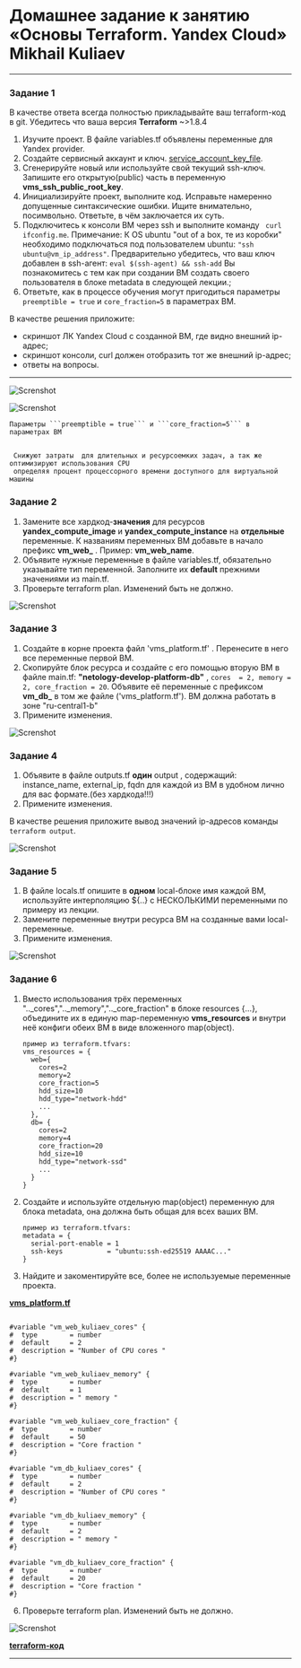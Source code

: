 # Домашнее задание к занятию «Основы Terraform. Yandex Cloud» Mikhail Kuliaev


------

### Задание 1
В качестве ответа всегда полностью прикладывайте ваш terraform-код в git.
Убедитесь что ваша версия **Terraform** ~>1.8.4

1. Изучите проект. В файле variables.tf объявлены переменные для Yandex provider.
2. Создайте сервисный аккаунт и ключ. [service_account_key_file](https://terraform-provider.yandexcloud.net).
4. Сгенерируйте новый или используйте свой текущий ssh-ключ. Запишите его открытую(public) часть в переменную **vms_ssh_public_root_key**.
5. Инициализируйте проект, выполните код. Исправьте намеренно допущенные синтаксические ошибки. Ищите внимательно, посимвольно. Ответьте, в чём заключается их суть.
6. Подключитесь к консоли ВМ через ssh и выполните команду ``` curl ifconfig.me```.
Примечание: К OS ubuntu "out of a box, те из коробки" необходимо подключаться под пользователем ubuntu: ```"ssh ubuntu@vm_ip_address"```. Предварительно убедитесь, что ваш ключ добавлен в ssh-агент: ```eval $(ssh-agent) && ssh-add``` Вы познакомитесь с тем как при создании ВМ создать своего пользователя в блоке metadata в следующей лекции.;
8. Ответьте, как в процессе обучения могут пригодиться параметры ```preemptible = true``` и ```core_fraction=5``` в параметрах ВМ.

В качестве решения приложите:

- скриншот ЛК Yandex Cloud с созданной ВМ, где видно внешний ip-адрес;
- скриншот консоли, curl должен отобразить тот же внешний ip-адрес;
- ответы на вопросы.
------


   
![Screnshot](https://github.com/mkuliaev/ter-homeworks/blob/main/02/png/cloud.png)
   




   
![Screnshot](https://github.com/mkuliaev/ter-homeworks/blob/main/02/png/curl.png)


```
Параметры ```preemptible = true``` и ```core_fraction=5``` в параметрах ВМ

 
 Снижуют затраты  для длительных и ресурсоемких задач, а так же оптимизируют использования CPU 
 определяя процент процессорного времени доступного для виртуальной машины

```
   





### Задание 2

1. Замените все хардкод-**значения** для ресурсов **yandex_compute_image** и **yandex_compute_instance** на **отдельные** переменные. К названиям переменных ВМ добавьте в начало префикс **vm_web_** .  Пример: **vm_web_name**.
2. Объявите нужные переменные в файле variables.tf, обязательно указывайте тип переменной. Заполните их **default** прежними значениями из main.tf. 
3. Проверьте terraform plan. Изменений быть не должно. 


![Screnshot](https://github.com/mkuliaev/ter-homeworks/blob/main/02/png/vm_web_kul.png)

### Задание 3

1. Создайте в корне проекта файл 'vms_platform.tf' . Перенесите в него все переменные первой ВМ.
2. Скопируйте блок ресурса и создайте с его помощью вторую ВМ в файле main.tf: **"netology-develop-platform-db"** ,  ```cores  = 2, memory = 2, core_fraction = 20```. Объявите её переменные с префиксом **vm_db_** в том же файле ('vms_platform.tf').  ВМ должна работать в зоне "ru-central1-b"
3. Примените изменения.


![Screnshot](https://github.com/mkuliaev/ter-homeworks/blob/main/02/png/2-VM.png)


### Задание 4

1. Объявите в файле outputs.tf **один** output , содержащий: instance_name, external_ip, fqdn для каждой из ВМ в удобном лично для вас формате.(без хардкода!!!)
2. Примените изменения.

В качестве решения приложите вывод значений ip-адресов команды ```terraform output```.

![Screnshot](https://github.com/mkuliaev/ter-homeworks/blob/main/02/png/output.png)


### Задание 5

1. В файле locals.tf опишите в **одном** local-блоке имя каждой ВМ, используйте интерполяцию ${..} с НЕСКОЛЬКИМИ переменными по примеру из лекции.
2. Замените переменные внутри ресурса ВМ на созданные вами local-переменные.
3. Примените изменения.

![Screnshot](https://github.com/mkuliaev/ter-homeworks/blob/main/02/png/environment.png)

### Задание 6

1. Вместо использования трёх переменных  ".._cores",".._memory",".._core_fraction" в блоке  resources {...}, объедините их в единую map-переменную **vms_resources** и  внутри неё конфиги обеих ВМ в виде вложенного map(object).  
   ```
   пример из terraform.tfvars:
   vms_resources = {
     web={
       cores=2
       memory=2
       core_fraction=5
       hdd_size=10
       hdd_type="network-hdd"
       ...
     },
     db= {
       cores=2
       memory=4
       core_fraction=20
       hdd_size=10
       hdd_type="network-ssd"
       ...
     }
   }
   ```
3. Создайте и используйте отдельную map(object) переменную для блока metadata, она должна быть общая для всех ваших ВМ.
   ```
   пример из terraform.tfvars:
   metadata = {
     serial-port-enable = 1
     ssh-keys           = "ubuntu:ssh-ed25519 AAAAC..."
   }
   ```  
  
5. Найдите и закоментируйте все, более не используемые переменные проекта.

[**vms_platform.tf**](https://github.com/mkuliaev/ter-homeworks/blob/main/02/src/vms_platform.tf)

``` 

#variable "vm_web_kuliaev_cores" {
#  type        = number
#  default     = 2
#  description = "Number of CPU cores "
#}

#variable "vm_web_kuliaev_memory" {
#  type        = number
#  default     = 1
#  description = " memory "
#}

#variable "vm_web_kuliaev_core_fraction" {
#  type        = number
#  default     = 50
#  description = "Core fraction "
#}

#variable "vm_db_kuliaev_cores" {
#  type        = number
#  default     = 2
#  description = "Number of CPU cores "
#}

#variable "vm_db_kuliaev_memory" {
#  type        = number
#  default     = 2
#  description = " memory "
#}

#variable "vm_db_kuliaev_core_fraction" {
#  type        = number
#  default     = 20
#  description = "Core fraction "
#}

``` 


6. Проверьте terraform plan. Изменений быть не должно.

![Screnshot](https://github.com/mkuliaev/ter-homeworks/blob/main/02/png/final.png)

[**terraform-код**](https://github.com/mkuliaev/ter-homeworks/tree/main/02/src)


------

